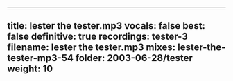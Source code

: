 
---
title: lester the tester.mp3
vocals: false
best: false
definitive: true
recordings: tester-3
filename: lester the tester.mp3
mixes: lester-the-tester-mp3-54
folder: 2003-06-28/tester
weight: 10
---
